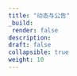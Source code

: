 ```yaml
---
title: "动态与公告"
_build:
 render: false 
description:
draft: false
collapsible: true
weight: 10
---
```

